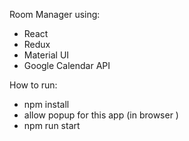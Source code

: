 Room Manager
using:
- React
- Redux
- Material UI
- Google Calendar API

How to run:
  - npm install
  - allow popup for this app (in browser )
  - npm run start
